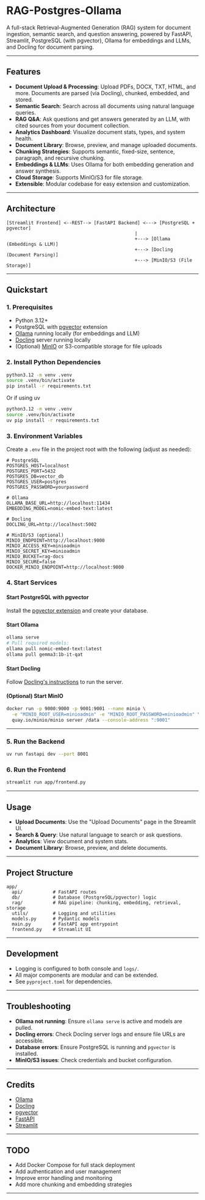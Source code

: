 # RAG-Postgres-Ollama

A full-stack Retrieval-Augmented Generation (RAG) system for document ingestion, semantic search, and question answering, powered by FastAPI, Streamlit, PostgreSQL (with pgvector), Ollama for embeddings and LLMs, and Docling for document parsing.

---

## Features

- **Document Upload & Processing**: Upload PDFs, DOCX, TXT, HTML, and more. Documents are parsed (via Docling), chunked, embedded, and stored.
- **Semantic Search**: Search across all documents using natural language queries.
- **RAG Q&A**: Ask questions and get answers generated by an LLM, with cited sources from your document collection.
- **Analytics Dashboard**: Visualize document stats, types, and system health.
- **Document Library**: Browse, preview, and manage uploaded documents.
- **Chunking Strategies**: Supports semantic, fixed-size, sentence, paragraph, and recursive chunking.
- **Embeddings & LLMs**: Uses Ollama for both embedding generation and answer synthesis.
- **Cloud Storage**: Supports MinIO/S3 for file storage.
- **Extensible**: Modular codebase for easy extension and customization.

---

## Architecture

```
[Streamlit Frontend] <--REST--> [FastAPI Backend] <---> [PostgreSQL + pgvector]
                                               |
                                               +---> [Ollama (Embeddings & LLM)]
                                               +---> [Docling (Document Parsing)]
                                               +---> [MinIO/S3 (File Storage)]
```

---

## Quickstart

### 1. Prerequisites

- Python 3.12+
- PostgreSQL with [pgvector](https://github.com/pgvector/pgvector) extension
- [Ollama](https://ollama.com/) running locally (for embeddings and LLM)
- [Docling](https://github.com/docling-ai/docling) server running locally
- (Optional) [MinIO](https://min.io/) or S3-compatible storage for file uploads

### 2. Install Python Dependencies

```bash
python3.12 -m venv .venv
source .venv/bin/activate
pip install -r requirements.txt
```
Or if using uv
```bash
python3.12 -m venv .venv
source .venv/bin/activate
uv pip install -r requirements.txt
```


### 3. Environment Variables

Create a `.env` file in the project root with the following (adjust as needed):

```
# PostgreSQL
POSTGRES_HOST=localhost
POSTGRES_PORT=5432
POSTGRES_DB=vector_db
POSTGRES_USER=postgres
POSTGRES_PASSWORD=yourpassword

# Ollama
OLLAMA_BASE_URL=http://localhost:11434
EMBEDDING_MODEL=nomic-embed-text:latest

# Docling
DOCLING_URL=http://localhost:5002

# MinIO/S3 (optional)
MINIO_ENDPOINT=http://localhost:9000
MINIO_ACCESS_KEY=minioadmin
MINIO_SECRET_KEY=minioadmin
MINIO_BUCKET=rag-docs
MINIO_SECURE=false
DOCKER_MINIO_ENDPOINT=http://localhost:9000
```

### 4. Start Services

#### Start PostgreSQL with pgvector

Install the [pgvector extension](https://github.com/pgvector/pgvector) and create your database.

#### Start Ollama

```bash
ollama serve
# Pull required models:
ollama pull nomic-embed-text:latest
ollama pull gemma3:1b-it-qat
```

#### Start Docling

Follow [Docling's instructions](https://github.com/docling-ai/docling) to run the server.

#### (Optional) Start MinIO

```bash
docker run -p 9000:9000 -p 9001:9001 --name minio \
  -e "MINIO_ROOT_USER=minioadmin" -e "MINIO_ROOT_PASSWORD=minioadmin" \
  quay.io/minio/minio server /data --console-address ":9001"
```

---

### 5. Run the Backend

```bash
uv run fastapi dev --port 8001
```

### 6. Run the Frontend

```bash
streamlit run app/frontend.py
```

---

## Usage

- **Upload Documents**: Use the "Upload Documents" page in the Streamlit UI.
- **Search & Query**: Use natural language to search or ask questions.
- **Analytics**: View document and system stats.
- **Document Library**: Browse, preview, and delete documents.

---

## Project Structure

```
app/
  api/           # FastAPI routes
  db/            # Database (PostgreSQL/pgvector) logic
  rag/           # RAG pipeline: chunking, embedding, retrieval, storage
  utils/         # Logging and utilities
  models.py      # Pydantic models
  main.py        # FastAPI app entrypoint
  frontend.py    # Streamlit UI
```

---

## Development

- Logging is configured to both console and `logs/`.
- All major components are modular and can be extended.
- See `pyproject.toml` for dependencies.

---

## Troubleshooting

- **Ollama not running**: Ensure `ollama serve` is active and models are pulled.
- **Docling errors**: Check Docling server logs and ensure file URLs are accessible.
- **Database errors**: Ensure PostgreSQL is running and `pgvector` is installed.
- **MinIO/S3 issues**: Check credentials and bucket configuration.

---

## Credits

- [Ollama](https://ollama.com/)
- [Docling](https://github.com/docling-ai/docling)
- [pgvector](https://github.com/pgvector/pgvector)
- [FastAPI](https://fastapi.tiangolo.com/)
- [Streamlit](https://streamlit.io/)

---

## TODO

- Add Docker Compose for full stack deployment
- Add authentication and user management
- Improve error handling and monitoring
- Add more chunking and embedding strategies

---
